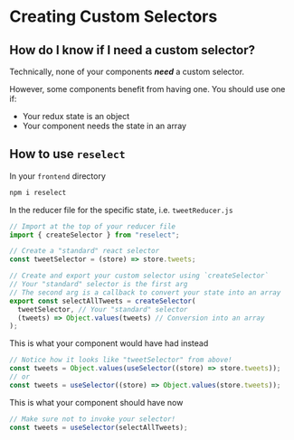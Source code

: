 # Creating Custom Selectors

## How do I know if I need a custom selector?

Technically, none of your components **_need_** a custom selector.

However, some components benefit from having one. You should use one if:

- Your redux state is an object
- Your component needs the state in an array

## How to use `reselect`

In your `frontend` directory

```zsh
npm i reselect
```

In the reducer file for the specific state, i.e. `tweetReducer.js`

```js
// Import at the top of your reducer file
import { createSelector } from "reselect";

// Create a "standard" react selector
const tweetSelector = (store) => store.tweets;

// Create and export your custom selector using `createSelector`
// Your "standard" selector is the first arg
// The second arg is a callback to convert your state into an array
export const selectAllTweets = createSelector(
  tweetSelector, // Your "standard" selector
  (tweets) => Object.values(tweets) // Conversion into an array
);
```

This is what your component would have had instead

```js
// Notice how it looks like "tweetSelector" from above!
const tweets = Object.values(useSelector((store) => store.tweets));
// or
const tweets = useSelector((store) => Object.values(store.tweets));
```

This is what your component should have now

```js
// Make sure not to invoke your selector!
const tweets = useSelector(selectAllTweets);
```
